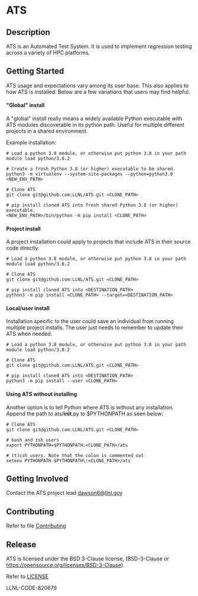 # ATS

## Description

ATS is an Automated Test System. It is used to implement regression testing
across a variety of HPC platforms. 

## Getting Started

ATS usage and expectations vary among its user base. This also applies to how
ATS is installed. Below are a few variations that users may find helpful.

#### "Global" install

A "global" install really means a widely available Python executable with ATS
modules discoverable in its python path. Useful for multiple different projects
in a shared environment.

Example installation:

```
# Load a python 3.8 module, or otherwise put python 3.8 in your path
module load python/3.8.2

# Create a fresh Python 3.8 (or higher) executable to be shared.
python3 -m virtualenv --system-site-packages --python=python3.8 <NEW_ENV_PATH>

# Clone ATS
git clone git@github.com:LLNL/ATS.git <CLONE_PATH>

# pip install cloned ATS into fresh shared Python 3.8 (or higher) executable.
<NEW_ENV_PATH>/bin/python -m pip install <CLONE_PATH>
```

#### Project install

A project installation could apply to projects that include ATS in their
source code directly.

```
# Load a python 3.8 module, or otherwise put python 3.8 in your path
module load python/3.8.2

# Clone ATS
git clone git@github.com:LLNL/ATS.git <CLONE_PATH>

# pip install cloned ATS into <DESTINATION_PATH>
python3 -m pip install <CLONE_PATH> --target=<DESTINATION_PATH>
```

#### Local/user install

Installation specific to the user could save an individual from running
multiple project installs. The user just needs to remember to update their ATS
when needed.

```
# Load a python 3.8 module, or otherwise put python 3.8 in your path
module load python/3.8.2

# Clone ATS
git clone git@github.com:LLNL/ATS.git <CLONE_PATH>

# pip install cloned ATS into <DESTINATION_PATH>
python3 -m pip install --user <CLONE_PATH>
```

#### Using ATS without installing

Another option is to tell Python where ATS is without any installation.
Append the path to ats/__init__.py to $PYTHONPATH as seen below:

```
# Clone ATS
git clone git@github.com:LLNL/ATS.git <CLONE_PATH>

# bash and zsh users
export PYTHONPATH=$PYTHONPATH:<CLONE_PATH>/ats

# (t)csh users. Note that the colon is commented out
setenv PYTHONPATH $PYTHONPATH\:<CLONE_PATH>/ats
```

## Getting Involved

Contact the ATS project lead dawson6@llnl.gov

## Contributing 

Refer to file [Contributing](CONTRIBUTING.md)


## Release

ATS is licensed under the BSD 3-Clause license, (BSD-3-Clause or
https://opensource.org/licenses/BSD-3-Clause).

Refer to [LICENSE](LICENSE)

LLNL-CODE-820679

